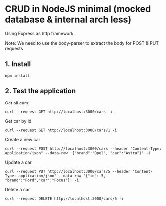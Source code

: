 # CRUD in NodeJS minimal (mocked database & internal arch less)

Using Express as http framework.

Note: We need to use the body-parser to extract the body for POST & PUT requests

## 1. Install

```shell
npm install
```

## 2. Test the application

Get all cars:

```shell
curl --request GET http://localhost:3000/cars -i
```

Get car by id

```shell
curl --request GET http://localhost:3000/cars/1 -i
```

Create a new car

```shell
curl --request POST http://localhost:3000/cars --header "Content-Type: application/json" --data-raw '{"brand":"Opel", "car":"Astra"}' -i
```

Update a car

```shell
curl --request PUT http://localhost:3000/cars/5 --header "Content-Type: application/json" --data-raw '{"id": 5, "brand":"Ford","car":"Focus"}' -i
```

Delete a car


```shell
curl --request DELETE http://localhost:3000/cars/5 -i
```